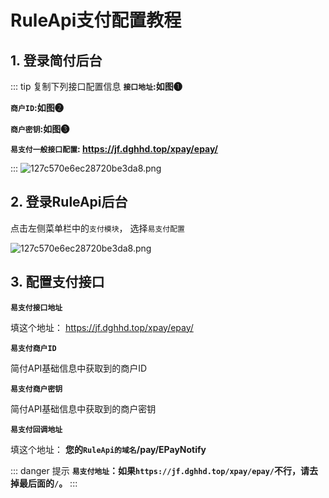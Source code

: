 # RuleApi支付配置教程
## 1. 登录简付后台
::: tip 复制下列接口配置信息
**`接口地址`:如图❶**

**`商户ID`:如图❷**

**`商户密钥`:如图❸**

**`易支付一般接口配置`: https://jf.dghhd.top/xpay/epay/**

:::
![127c570e6ec28720be3da8.png](/RuleProject/QQ20240919-191051.png)

## 2. 登录RuleApi后台

点击左侧菜单栏中的`支付模块`， 选择`易支付配置`

![127c570e6ec28720be3da8.png](/RuleProject/QQ20240928-194154.png)

## 3. 配置支付接口

**`易支付接口地址`**

填这个地址：
https://jf.dghhd.top/xpay/epay/

**`易支付商户ID`**

简付API基础信息中获取到的商户ID

**`易支付商户密钥`**

简付API基础信息中获取到的商户密钥

**`易支付回调地址`**

填这个地址：
**您的`RuleApi的域名`/pay/EPayNotify**

::: danger 提示
**`易支付地址`：如果`https://jf.dghhd.top/xpay/epay/`不行，请去掉最后面的`/`。**
:::